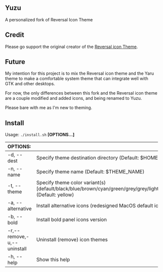 ## Yuzu
A personalized fork of Reversal Icon Theme

## Credit
Please go support the original creator of the [Reversal icon Theme](https://github.com/yeyushengfan258/Reversal-icon-theme).

## Future
My intention for this project is to mix the Reversal icon theme and the Yaru theme to make a comfortable system theme that can integrate well with GTK and other desktops.

For now, the only differences between this fork and the Reversal icon theme are a couple modified and added icons, and being renamed to Yuzu.

Please bare with me as I'm new to theming.

## Install

Usage:  `./install.sh`  **[OPTIONS...]**

|  OPTIONS:           | |
|:--------------------|:-------------|
|-d, --dest           | Specify theme destination directory (Default: $HOME/.local/share/icons)|
|-n, --name           | Specify theme name (Default: $THEME_NAME)|
|-t, --theme          | Specify theme color variant(s) [default/black/blue/brown/cyan/green/grey/grey/lightblue/orange/pink/purple/red/all] (Default: yellow)|
|-a, --alternative    | Install alternative icons (redesigned MacOS default icons)|
|-b, --bold           | Install bold panel icons version|
|-r,--remove,-u,--uninstall | Uninstall (remove) icon themes|
|-h, --help           | Show this help|           
